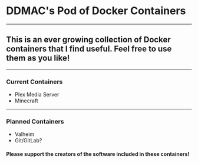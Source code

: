 # DDMAC's Pod of Docker Containers
---
## This is an ever growing collection of Docker containers that I find useful. Feel free to use them as you like!
---
### Current Containers
 - Plex Media Server
 - Minecraft
---
### Planned Containers
 - Valheim
 - Git/GitLab?

 #### Please support the creators of the software included in these containers!